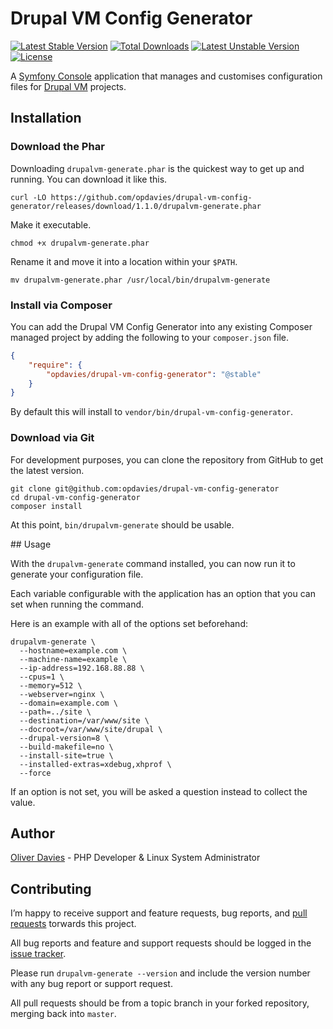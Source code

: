 # Drupal VM Config Generator

[![Latest Stable Version](https://poser.pugx.org/opdavies/drupal-vm-config-generator/v/stable)](https://packagist.org/packages/opdavies/drupal-vm-config-generator) [![Total Downloads](https://poser.pugx.org/opdavies/drupal-vm-config-generator/downloads)](https://packagist.org/packages/opdavies/drupal-vm-config-generator) [![Latest Unstable Version](https://poser.pugx.org/opdavies/drupal-vm-config-generator/v/unstable)](https://packagist.org/packages/opdavies/drupal-vm-config-generator) [![License](https://poser.pugx.org/opdavies/drupal-vm-config-generator/license)](https://packagist.org/packages/opdavies/drupal-vm-config-generator)

A [Symfony Console](http://symfony.com/doc/current/components/console/introduction.html) application that manages and customises configuration files for [Drupal VM](http://www.drupalvm.com) projects.

## Installation

### Download the Phar

Downloading `drupalvm-generate.phar` is the quickest way to get up and running. You can download it like this.

    curl -LO https://github.com/opdavies/drupal-vm-config-generator/releases/download/1.1.0/drupalvm-generate.phar

Make it executable.

    chmod +x drupalvm-generate.phar

Rename it and move it into a location within your `$PATH`.

    mv drupalvm-generate.phar /usr/local/bin/drupalvm-generate

### Install via Composer

You can add the Drupal VM Config Generator into any existing Composer managed project by adding the following to your `composer.json` file.

```json
{
    "require": {
        "opdavies/drupal-vm-config-generator": "@stable"
    }
}
```

By default this will install to `vendor/bin/drupal-vm-config-generator`.

### Download via Git

For development purposes, you can clone the repository from GitHub to get the latest version.

```
git clone git@github.com:opdavies/drupal-vm-config-generator
cd drupal-vm-config-generator
composer install
```

At this point, `bin/drupalvm-generate` should be usable.

## Usage

With the `drupalvm-generate` command installed, you can now run it to generate your configuration file.

Each variable configurable with the application has an option that you can set when running the command.

Here is an example with all of the options set beforehand:

```
drupalvm-generate \
  --hostname=example.com \
  --machine-name=example \
  --ip-address=192.168.88.88 \
  --cpus=1 \
  --memory=512 \
  --webserver=nginx \
  --domain=example.com \
  --path=../site \
  --destination=/var/www/site \
  --docroot=/var/www/site/drupal \
  --drupal-version=8 \
  --build-makefile=no \
  --install-site=true \
  --installed-extras=xdebug,xhprof \
  --force
```

If an option is not set, you will be asked a question instead to collect the value.

## Author

[Oliver Davies](https://www.oliverdavies.uk) - PHP Developer & Linux System Administrator

## Contributing

I’m happy to receive support and feature requests, bug reports, and [pull requests](https://help.github.com/articles/creating-a-pull-request) torwards this project.

All bug reports and feature and support requests should be logged in the [issue tracker](https://github.com/opdavies/drupal-vm-config-generator/issues).

Please run `drupalvm-generate --version` and include the version number with any bug report or support request.

All pull requests should be from a topic branch in your forked repository, merging back into `master`.
